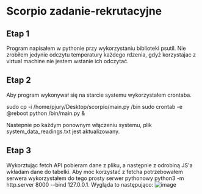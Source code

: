 # Scorpio zadanie-rekrutacyjne

## Etap 1
Program napisałem w pythonie przy wykorzystaniu biblioteki psutil. Nie zrobiłem jedynie odczytu temperatury każdego rdzenia, gdyż korzystajac z virtual machine nie jestem wstanie ich odczytać.


## Etap 2
Aby program wykonywał się na starcie systemu wykorzystałem crontaba.

sudo cp -i /home/pjury/Desktop/scorpio/main.py /bin
sudo crontab -e
@reboot python /bin/main.py &

Nastepnie po każdym ponownym włączeniu systemu, plik system_data_readings.txt jest aktualizowany.


## Etap 3
Wykorztując fetch API pobieram dane z pliku, a następnie z odrobiną JS'a wkładam dane do tabelki. Aby móc korzystać z fetcha potrzebowałem serwera wykorzystałem do tego  prosty serwer pythonowy python3 -m http.server 8000 --bind 127.0.0.1. Wygląda to następująco:
![image](https://user-images.githubusercontent.com/77162184/192109430-8b7f01bc-a299-445b-8a14-ac634776adc1.png)
